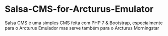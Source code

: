 # Salsa-CMS-for-Arcturus-Emulator
Salsa CMS é uma simples CMS feita com PHP 7 &amp; Bootstrap, especialmente para o Arcturus Emulador mas serve também para o Arcturus Morningstar
